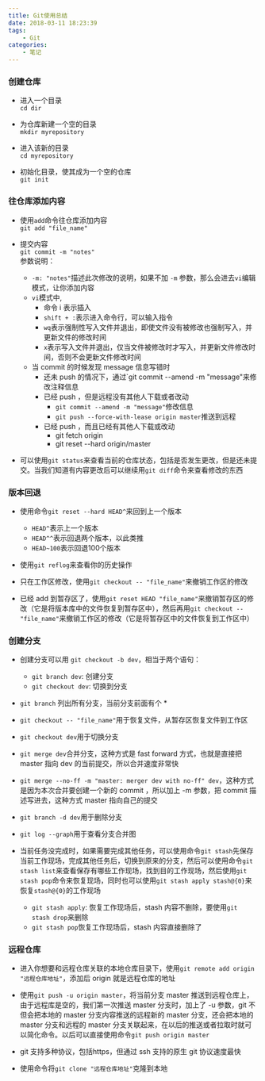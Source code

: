 ```yaml
---
title: Git使用总结
date: 2018-03-11 18:23:39
tags:
	- Git
categories:
	- 笔记
---
```


### 创建仓库
* 进入一个目录    
    `cd dir`
    
* 为仓库新建一个空的目录  
    `mkdir myrepository`

* 进入该新的目录   
    `cd myrepository` 

* 初始化目录，使其成为一个空的仓库  
    `git init`

### 往仓库添加内容
* 使用`add`命令往仓库添加内容    
    `git add "file_name"`

* 提交内容  
    `git commit -m "notes"`   
    参数说明：   
    * `-m: "notes"`描述此次修改的说明，如果不加 `-m` 参数，那么会进去`vi`编辑模式，让你添加内容    
    * `vi`模式中, 
        * 命令 i 表示插入  
        * `shift + :`表示进入命令行，可以输入指令  
        * `wq`表示强制性写入文件并退出，即使文件没有被修改也强制写入，并更新文件的修改时间
        * `x`表示写入文件并退出，仅当文件被修改时才写入，并更新文件修改时间，否则不会更新文件修改时间 
    * 当 commit 的时候发现 message 信息写错时
        * 还未 push 的情况下，通过`git commit --amend -m "message"来修改注释信息
        * 已经 push ，但是远程没有其他人下载或者改动
            * `git commit --amend -m "message"`修改信息
            * `git push --force-with-lease origin master`推送到远程
        * 已经 push ，而且已经有其他人下载或改动
            * git fetch origin
            * git reset --hard origin/master
* 可以使用`git status`来查看当前的仓库状态，包括是否发生更改，但是还未提交。当我们知道有内容更改后可以继续用`git diff`命令来查看修改的东西

### 版本回退
* 使用命令`git reset --hard HEAD^`来回到上一个版本
    * `HEAD^`表示上一个版本
    * `HEAD^^`表示回退两个版本，以此类推
    * `HEAD~100`表示回退100个版本

* 使用`git reflog`来查看你的历史操作

* 只在工作区修改，使用`git checkout -- "file_name"`来撤销工作区的修改

* 已经 add 到暂存区了，使用`git reset HEAD "file_name"`来撤销暂存区的修改（它是将版本库中的文件恢复到暂存区中），然后再用`git checkout -- "file_name"`来撤销工作区的修改（它是将暂存区中的文件恢复到工作区中）

### 创建分支
* 创建分支可以用 `git checkout -b dev`，相当于两个语句：    
    * `git branch dev`: 创建分支  
    * `git checkout dev`: 切换到分支 

* `git branch` 列出所有分支，当前分支前面有个 *

* `git checkout -- "file_name"`用于恢复文件，从暂存区恢复文件到工作区
  
* `git checkout dev`用于切换分支

* `git merge dev`合并分支，这种方式是 fast forward 方式，也就是直接把 master 指向 dev 的当前提交，所以合并速度非常快

* `git merge --no-ff -m "master: merger dev with no-ff" dev`，这种方式是因为本次合并要创建一个新的 commit ，所以加上 -m 参数，把 commit 描述写进去，这种方式 master 指向自己的提交

* `git branch -d dev`用于删除分支

* `git log --graph`用于查看分支合并图

* 当前任务没完成时，如果需要完成其他任务，可以使用命令`git stash`先保存当前工作现场，完成其他任务后，切换到原来的分支，然后可以使用命令`git stash list`来查看保存有哪些工作现场，找到目的工作现场，然后使用`git stash pop`命令来恢复现场，同时也可以使用`git stash apply stash@{0}`来恢复`stash@{0}`的工作现场
    * `git stash apply`: 恢复工作现场后，stash 内容不删除，要使用`git stash drop`来删除
    * `git stash pop`恢复工作现场后，stash 内容直接删除了

### 远程仓库
* 进入你想要和远程仓库关联的本地仓库目录下，使用`git remote add origin "远程仓库地址"`，添加后 origin 就是远程仓库的地址

* 使用`git push -u origin master`，将当前分支 master 推送到远程仓库上，由于远程库是空的，我们第一次推送 master 分支时，加上了 -u 参数，git 不但会把本地的 master 分支内容推送的远程新的 master 分支，还会把本地的 master 分支和远程的 master 分支关联起来，在以后的推送或者拉取时就可以简化命令。以后可以直接使用命令`git push origin master`

* git 支持多种协议，包括https，但通过 ssh 支持的原生 git 协议速度最快

* 使用命令将`git clone "远程仓库地址"`克隆到本地
